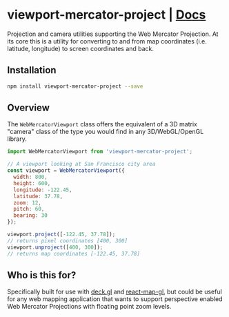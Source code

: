 
# viewport-mercator-project | [Docs](https://uber-common.github.io/viewport-mercator-project/#/)

Projection and camera utilities supporting the Web Mercator Projection. At its core this is a utility for converting to and from map coordinates (i.e. latitude, longitude) to screen coordinates and back.

## Installation

```bash
npm install viewport-mercator-project --save
```

## Overview

The `WebMercatorViewport` class offers the equivalent of a 3D matrix "camera" class of the type you would find in any 3D/WebGL/OpenGL library.

```js
import WebMercatorViewport from 'viewport-mercator-project';

// A viewport looking at San Francisco city area
const viewport = WebMercatorViewport({
  width: 800,
  height: 600,
  longitude: -122.45,
  latitude: 37.78,
  zoom: 12,
  pitch: 60,
  bearing: 30
});

viewport.project([-122.45, 37.78]);
// returns pixel coordinates [400, 300]
viewport.unproject([400, 300]);
// returns map coordinates [-122.45, 37.78]
```

## Who is this for?

Specifically built for use with [deck.gl](https://github.com/uber/deck-gl) and [react-map-gl](https://github.com/uber/react-map-gl), but could be useful for any web mapping application that wants to support perspective enabled Web Mercator Projections with floating point zoom levels.
